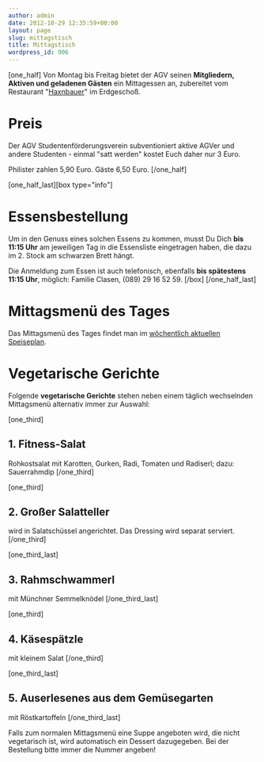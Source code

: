 ```yaml
---
author: admin
date: 2012-10-29 12:35:59+00:00
layout: page
slug: mittagstisch
title: Mittagstisch
wordpress_id: 906
---
```


[one_half]
Von Montag bis Freitag bietet der AGV seinen **Mitgliedern, Aktiven und geladenen Gästen** ein Mittagessen an, zubereitet vom Restaurant "[Haxnbauer](http://kuffler.de/de/muenchen/haxnbauer/)" im Erdgeschoß.

# Preis

Der AGV Studentenförderungsverein subventioniert aktive AGVer und andere Studenten - einmal "satt werden" kostet Euch daher nur 3 Euro.

Philister zahlen 5,90 Euro.
Gäste 6,50 Euro.
[/one_half]

[one_half_last][box type="info"]

# Essensbestellung

Um in den Genuss eines solchen Essens zu kommen, musst Du Dich **bis 11:15 Uhr** am jeweiligen Tag in die Essensliste eingetragen haben, die dazu im 2. Stock am schwarzen Brett hängt.

Die Anmeldung zum Essen ist auch telefonisch, ebenfalls **bis spätestens 11:15 Uhr**, möglich: Familie Clasen, (089) 29 16 52 59.
[/box]
[/one_half_last]

# Mittagsmenü des Tages

Das Mittagsmenü des Tages findet man im [wöchentlich aktuellen Speiseplan](/ueber-den-agv/mittagstisch/speiseplan/).

# Vegetarische Gerichte

Folgende **vegetarische Gerichte** stehen neben einem täglich wechselnden Mittagsmenü alternativ immer zur Auswahl:

[one_third]

## 1. Fitness-Salat

Rohkostsalat mit Karotten, Gurken, Radi, Tomaten und Radiserl; dazu: Sauerrahmdip
[/one_third]

[one_third]

## 2. Großer Salatteller

wird in Salatschüssel angerichtet. Das Dressing wird separat serviert.
[/one_third]

[one_third_last]

## 3. Rahmschwammerl

mit Münchner Semmelknödel
[/one_third_last]

[one_third]

## 4. Käsespätzle

mit kleinem Salat
[/one_third]

[one_third_last]

## 5. Auserlesenes aus dem Gemüsegarten

mit Röstkartoffeln
[/one_third_last]

Falls zum normalen Mittagsmenü eine Suppe angeboten wird, die nicht vegetarisch ist, wird automatisch ein Dessert dazugegeben. Bei der Bestellung bitte immer die Nummer angeben!
